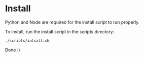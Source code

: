 # Install

Python and Node are required for the install script to run properly.

To install, run the install script in the scripts directory:
```
./scripts/intsall.sh
```

Done :)
